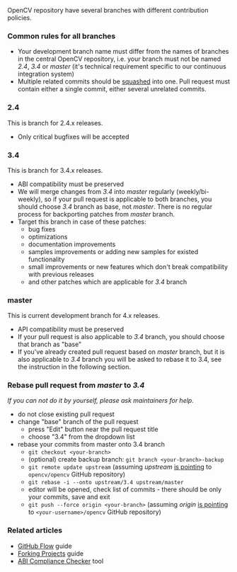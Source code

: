 OpenCV repository have several branches with different contribution policies.

### Common rules for all branches

* Your development branch name must differ from the names of branches in the central OpenCV repository, i.e. your branch must not be named _2.4_, _3.4_ or _master_ (it's technical requirement specific to our continuous integration system)
* Multiple related commits should be [squashed](http://git-scm.com/book/en/Git-Tools-Rewriting-History#Squashing-Commits) into one. Pull request must contain either a single commit, either several unrelated commits.

### 2.4

This is branch for 2.4.x releases.

* Only critical bugfixes will be accepted

### 3.4

This is branch for 3.4.x releases.

* ABI compatibility must be preserved
* We will merge changes from _3.4_ into _master_ regularly (weekly/bi-weekly), so if your pull request is applicable to both branches, you should choose _3.4_ branch as base, not _master_. There is no regular process for backporting patches from _master_ branch.
* Target this branch in case of these patches:
  * bug fixes
  * optimizations
  * documentation improvements
  * samples improvements or adding new samples for existed functionality
  * small improvements or new features which don't break compatibility with previous releases
  * and other patches which are applicable for _3.4_ branch

### master

This is current development branch for 4.x releases.

* API compatibility must be preserved
* If your pull request is also applicable to _3.4_ branch, you should choose that branch as "base"
* If you've already created pull request based on _master_ branch, but it is also applicable to _3.4_ branch you will be asked to rebase it to 3.4, see the instruction in the following section.

### Rebase pull request from _master_ to _3.4_

_If you can not do it by yourself, please ask maintainers for help._

* do not close existing pull request
* change "base" branch of the pull request
  * press "Edit" button near the pull request title
  * choose "3.4" from the dropdown list
* rebase your commits from master onto 3.4 branch
  * `git checkout <your-branch>`
  * (optional) create backup branch: `git branch <your-branch>-backup`
  * `git remote update upstream` (assuming _upstream_ [is pointing](https://help.github.com/articles/configuring-a-remote-for-a-fork/) to `opencv/opencv` GitHub repository)
  * `git rebase -i --onto upstream/3.4 upstream/master`
  * editor will be opened, check list of commits - there should be only your commits, save and exit
  * `git push --force origin <your-branch>` (assuming _origin_ [is pointing](https://help.github.com/articles/configuring-a-remote-for-a-fork/) to `<your-username>/opencv` GitHub repository)

### Related articles

* [GitHub Flow](https://guides.github.com/introduction/flow/) guide
* [Forking Projects](https://guides.github.com/activities/forking/) guide
* [ABI Compliance Checker](https://lvc.github.io/abi-compliance-checker/) tool
